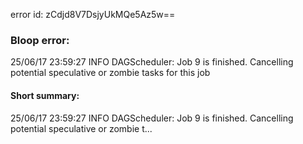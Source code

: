 error id: zCdjd8V7DsjyUkMQe5Az5w==
### Bloop error:

25/06/17 23:59:27 INFO DAGScheduler: Job 9 is finished. Cancelling potential speculative or zombie tasks for this job
#### Short summary: 

25/06/17 23:59:27 INFO DAGScheduler: Job 9 is finished. Cancelling potential speculative or zombie t...